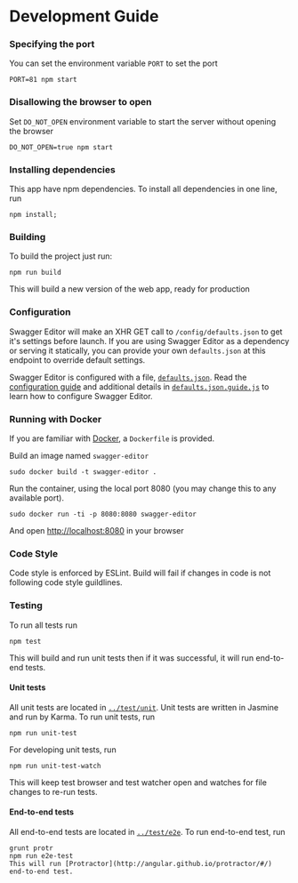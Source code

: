 # Development Guide

### Specifying the port

You can set the environment variable `PORT` to set the port

```shell
PORT=81 npm start
```

### Disallowing the browser to open

Set `DO_NOT_OPEN` environment variable to start the server without
opening the browser

```shell
DO_NOT_OPEN=true npm start
```

### Installing dependencies
This app have npm dependencies. To install all dependencies in one line, run
```shell
npm install;
```

### Building
To build the project just run:

```shell
npm run build
```
This will build a new version of the web app, ready for production

###  Configuration
Swagger Editor will make an XHR GET call to `/config/defaults.json` to get it's settings before launch. If you are using Swagger Editor as a dependency or serving it statically, you can provide your own `defaults.json` at this endpoint to override default settings.

Swagger Editor is configured with a file, [`defaults.json`](../app/config/defaults.json).
Read the [configuration guide](./config.md) and additional details
in [`defaults.json.guide.js`](../app/config/defaults.json.guide.js)
to learn how to configure Swagger Editor.


### Running with Docker
If you are familiar with [Docker](https://www.docker.com/), a `Dockerfile` is
provided.

Build an image named `swagger-editor`
```shell
sudo docker build -t swagger-editor .
```

Run the container, using the local port 8080 (you may change this to any available
port).
```shell
sudo docker run -ti -p 8080:8080 swagger-editor
```
And open [http://localhost:8080](http://localhost:8080) in your browser

### Code Style
Code style is enforced by ESLint. Build will fail if changes in code is not following code style guildlines.

### Testing
To run all tests run

```shell
npm test
```

This will build and run unit tests then if it was successful, it will run  end-to-end tests.

#### Unit tests
All unit tests are located in [`../test/unit`](../test/unit). Unit tests are written in Jasmine and run by Karma. To run unit tests, run

```shell
npm run unit-test
```

For developing unit tests, run
```shell
npm run unit-test-watch
```
This will keep test browser and test watcher open and watches for file changes to re-run tests.

#### End-to-end tests
All end-to-end tests are located in [`../test/e2e`](../test/e2e). To run end-to-end test, run

```shell
grunt protr
npm run e2e-test
This will run [Protractor](http://angular.github.io/protractor/#/) end-to-end test.
